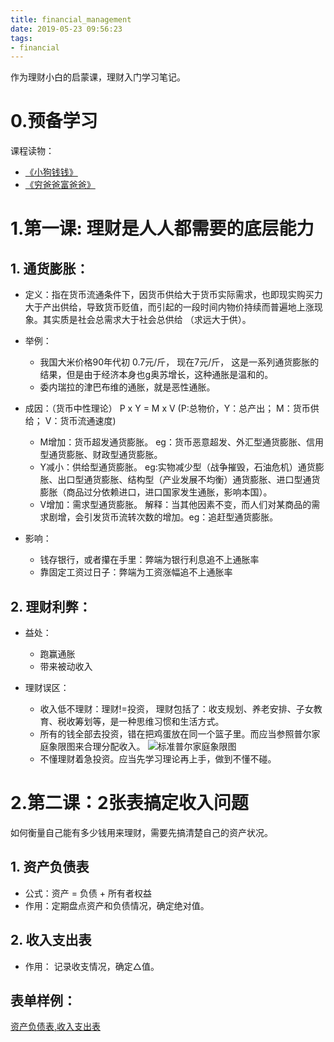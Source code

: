 ```yaml
---
title: financial_management
date: 2019-05-23 09:56:23
tags:
- financial
---
```


作为理财小白的启蒙课，理财入门学习笔记。

# 0.预备学习
课程读物：
- [《小狗钱钱》](https://selfstudy.oss-cn-beijing.aliyuncs.com/blog/Finance%20Management/%E5%B0%8F%E7%8B%97%E9%92%B1%E9%92%B1.pdf)
- [《穷爸爸富爸爸》](https://selfstudy.oss-cn-beijing.aliyuncs.com/blog/Finance%20Management/%E7%A9%B7%E7%88%B8%E7%88%B8%E5%AF%8C%E7%88%B8%E7%88%B8.pdf)


# 1.第一课: 理财是人人都需要的底层能力
## 1. 通货膨胀：  
- 定义：指在货币流通条件下，因货币供给大于货币实际需求，也即现实购买力大于产出供给，导致货币贬值，而引起的一段时间内物价持续而普遍地上涨现象。其实质是社会总需求大于社会总供给 （求远大于供）。  
- 举例：
    - 我国大米价格90年代初 0.7元/斤， 现在7元/斤， 这是一系列通货膨胀的结果，但是由于经济本身也g奥苏增长，这种通胀是温和的。
    - 委内瑞拉的津巴布维的通胀，就是恶性通胀。

- 成因：（货币中性理论） P x Y = M x V   (P:总物价，Y：总产出； M：货币供给； V：货币流通速度)
    - M增加：货币超发通货膨胀。 eg：货币恶意超发、外汇型通货膨胀、信用型通货膨胀、财政型通货膨胀。
    - Y减小：供给型通货膨胀。 eg:实物减少型（战争摧毁，石油危机）通货膨胀、出口型通货膨胀、结构型（产业发展不均衡）通货膨胀、进口型通货膨胀（商品过分依赖进口，进口国家发生通胀，影响本国）。
    - V增加：需求型通货膨胀。 解释：当其他因素不变，而人们对某商品的需求剧增，会引发货币流转次数的增加。eg：追赶型通货膨胀。

- 影响：
    - 钱存银行，或者攥在手里：弊端为银行利息追不上通胀率
    - 靠固定工资过日子：弊端为工资涨幅追不上通胀率

## 2. 理财利弊：
- 益处：
    - 跑赢通胀
    - 带来被动收入

- 理财误区：
    - 收入低不理财：理财!=投资， 理财包括了：收支规划、养老安排、子女教育、税收筹划等，是一种思维习惯和生活方式。
    - 所有的钱全部去投资，错在把鸡蛋放在同一个篮子里。而应当参照普尔家庭象限图来合理分配收入。
    ![标准普尔家庭象限图](https://selfstudy.oss-cn-beijing.aliyuncs.com/blog/Finance%20Management/1.%20%E6%99%AE%E5%B0%94%E5%AE%B6%E5%BA%AD%E8%B1%A1%E9%99%90%E5%9B%BE.png)
    - 不懂理财着急投资。应当先学习理论再上手，做到不懂不碰。 

# 2.第二课：2张表搞定收入问题
如何衡量自己能有多少钱用来理财，需要先搞清楚自己的资产状况。

## 1. 资产负债表
- 公式：资产 = 负债 + 所有者权益
- 作用：定期盘点资产和负债情况，确定绝对值。

## 2. 收入支出表
- 作用： 记录收支情况，确定△值。

## 表单样例：
[资产负债表,收入支出表](https://selfstudy.oss-cn-beijing.aliyuncs.com/blog/Finance%20Management/%E8%B5%84%E4%BA%A7%E8%B4%9F%E5%80%BA%E8%A1%A8%E3%80%81%E6%94%B6%E6%94%AF%E8%A1%A8.xlsx)

